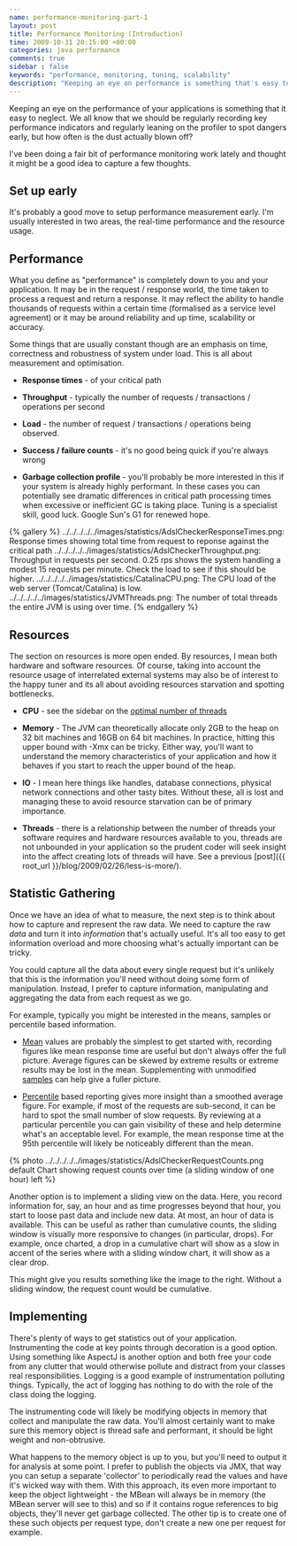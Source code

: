 ```yaml
---
name: performance-monitoring-part-1
layout: post
title: Performance Monitoring (Introduction)
time: 2009-10-31 20:15:00 +00:00
categories: java performance
comments: true
sidebar : false
keywords: "performance, monitoring, tuning, scalability"
description: "Keeping an eye on performance is something that's easy to neglect. Get a few pointers about setting this up early and what to watch for."
---
```


Keeping an eye on the performance of your applications is something that it easy to neglect. We all know that we should be regularly recording key performance indicators and regularly leaning on the profiler to spot dangers early, but how often is the dust actually blown off?
  
I've been doing a fair bit of performance monitoring work lately and thought it might be a good idea to capture a few thoughts.

<!-- more -->
  
## Set up early

It's probably a good move to setup performance measurement early. I'm usually interested in two areas, the real-time performance and the resource usage.

  

## Performance


What you define as "performance" is completely down to you and your application. It may be in the request / response world, the time taken to process a request and return a response. It may reflect the ability to handle thousands of requests within a certain time (formalised as a service level agreement) or it may be around reliability and up time, scalability or accuracy.

Some things that are usually constant though are an emphasis on time, correctness and robustness of system under load. This is all about measurement and optimisation.


  * __Response times__ - of your critical path

  * __Throughput__ - typically the number of requests / transactions / operations per second

  * __Load__ - the number of request / transactions / operations being observed.

  * __Success / failure counts__ - it's no good being quick if you're always wrong

  * __Garbage collection profile__ - you'll probably be more interested in this if your system is already highly performant. In these cases you can potentially see dramatic differences in critical path processing times when excessive or inefficient GC is taking place. Tuning is a specialist skill, good luck. Google Sun's G1 for renewed hope.


{% gallery %}
../../../../../images/statistics/AdslCheckerResponseTimes.png: Response times showing total time from request to reponse against the critical path
../../../../../images/statistics/AdslCheckerThroughput.png: Throughput in requests per second. 0.25 rps shows the system handling a modest 15 requests per minute. Check the load to see if this should be higher.
../../../../../images/statistics/CatalinaCPU.png: The CPU load of the web server (Tomcat/Catalina) is low.
../../../../../images/statistics/JVMThreads.png: The number of total threads the entire JVM is using over time.
{% endgallery %}


## Resources

  
The section on resources is more open ended. By resources, I mean both hardware and software resources. Of course, taking into account the resource usage of interrelated external systems may also be of interest to the happy tuner and its all about avoiding resources starvation and spotting bottlenecks.

  * __CPU__ - see the sidebar on the [optimal number of threads](http://tempusfugitlibrary.org/recipes/2012/07/12/optimise-the-number-of-threads/)

  * __Memory__ - The JVM can theoretically allocate only 2GB to the heap on 32 bit machines and 16GB on 64 bit machines. In practice, hitting this upper bound with -Xmx can be tricky. Either way, you'll want to understand the memory characteristics of your application and how it behaves if you start to reach the upper bound of the heap.

  * __IO__ - I mean here things like handles, database connections, physical network connections and other tasty bites. Without these, all is lost and managing these to avoid resource starvation can be of primary importance.

  * __Threads__ - there is a relationship between the number of threads your software requires and hardware resources available to you, threads are not unbounded in your application so the prudent coder will seek insight into the affect creating lots of threads will have. See a previous [post]({{ root_url }}/blog/2009/02/26/less-is-more/).
  

## Statistic Gathering

  
Once we have an idea of what to measure, the next step is to think about how to capture and represent the raw data. We need to capture the raw _data_ and turn it into _information_ that's actually useful. It's all too easy to get information overload and more choosing what's actually important can be tricky.

You could capture all the data about every single request but it's unlikely that this is the information you'll need without doing some form of manipulation. Instead, I prefer to capture information, manipulating and aggregating the data from each request as we go.

For example, typically you might be interested in the means, samples or percentile based information.

  
 * [Mean](http://en.wikipedia.org/wiki/Arithmetic_mean) values are probably the simplest to get started with, recording figures like mean response time are useful but don't always offer the full picture. Average figures can be skewed by extreme results or extreme results may be lost in the mean. Supplementing with unmodified [samples](http://en.wikipedia.org/wiki/Sample_%28statistics%29) can help give a fuller picture.

  
 * [Percentile](http://en.wikipedia.org/wiki/Percentile_rank) based reporting gives more insight than a smoothed average figure. For example, if most of the requests are sub-second, it can be hard to spot the small number of slow requests. By reviewing at a particular percentile you can gain visibility of these and help determine what's an acceptable level. For example, the mean response time at the 95th percentile will likely be noticeably different than the mean.


{% photo ../../../../../images/statistics/AdslCheckerRequestCounts.png default Chart showing request counts over time (a sliding window of one hour) left %}

Another option is to implement a sliding view on the data. Here, you record information for, say, an hour and as time progresses beyond that hour, you start to loose past data and include new data. At most, an hour of data is available. This can be useful as rather than cumulative counts, the sliding window is visually more responsive to changes (in particular, drops). For example, once charted, a drop in a cumulative chart will show as a slow in accent of the series where with a sliding window chart, it will show as a clear drop.

This might give you results something like the image to the right. Without a sliding window, the request count would be cumulative.


## Implementing

  
There's plenty of ways to get statistics out of your application. Instrumenting the code at key points through decoration is a good option. Using something like AspectJ is another option and both free your code from any clutter that would otherwise pollute and distract from your classes real responsibilities. Logging is a good example of instrumentation polluting things. Typically, the act of logging has nothing to do with the role of the class doing the logging.

  
The instrumenting code will likely be modifying objects in memory that collect and manipulate the raw data. You'll almost certainly want to make sure this memory object is thread safe and performant, it should be light weight and non-obtrusive.

  
What happens to the memory object is up to you, but you'll need to output it for analysis at some point. I prefer to publish the objects via JMX, that way you can setup a separate 'collector' to periodically read the values and have it's wicked way with them. With this approach, its even more important to keep the object lightweight - the MBean will always be in memory (the MBean server will see to this) and so if it contains rogue references to big objects, they'll never get garbage collected. The other tip is to create one of these such objects per request type, don't create a new one per request for example.


  


